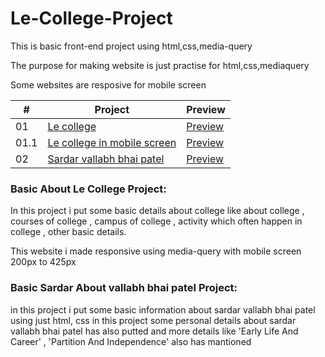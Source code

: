 # Le-College-Project

This is basic front-end project using html,css,media-query

The purpose for making website is just practise for html,css,mediaquery

Some websites are resposive for mobile screen








|  #  | Project | Preview
| --- | ------------------------------------------------ | -------------------- 
| 01  | [Le college](https://github.com/vashukhanpara/Front-end-project/blob/bc890e40fe5a28f87084eeb7f736d46872fe9941/le%20college.html)| [Preview](https://github.com/vashukhanpara/Le-College-Project/files/11273204/New.Compressed.zipped.Folder.zip)
| 01.1  | [Le college in mobile screen](https://github.com/vashukhanpara/Front-end-project/blob/bc890e40fe5a28f87084eeb7f736d46872fe9941/le%20college.html)| [Preview](https://github.com/vashukhanpara/Le-College-Project/files/11273272/Le.college.project.recording.in.mobile.view.zip)
| 02  | [Sardar vallabh bhai patel](https://github.com/vashukhanpara/Front-end-project/blob/d58e5b395a6df2848e9f090e3ad72254d1767c70/sardar_vallabhbhai.html)| [Preview](https://github.com/vashukhanpara/Front-end-project/files/11273844/sardar.project.preview.recording.zip)


### Basic  About Le College Project:
In this project i put some basic details about college like about college , courses of college , campus of college , activity which often happen in college , other basic details.

This website i made responsive using media-query with mobile screen 200px to 425px

### Basic Sardar About vallabh bhai patel Project:
in this project i put some basic information about sardar vallabh bhai patel using just html, css 
in this project some personal details about sardar vallabh bhai patel has also putted
and more details like 'Early Life And Career' , 'Partition And Independence' also has mantioned 
